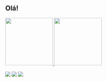 ## Olá!
 <div>
  <a href="https://github.com/marcelogcardozo">
  <img height="150em" src="https://github-readme-stats.vercel.app/api?username=marcelogcardozo&show_icons=true&theme=tokyonight&include_all_commits=true&count_private=true"/>
  <img height="150em" src="https://github-readme-stats.vercel.app/api/top-langs/?username=marcelogcardozo&layout=compact&langs_count=7&theme=tokyonight"/>
</div>
  <br>
<div> 
  <a href="https://www.instagram.com/marcelogcardozo/" target="_blank"><img src="https://img.shields.io/badge/-Instagram-%23E4405F?style=for-the-badge&logo=instagram&logoColor=white" target="_blank"></a>
  <a href = "mailto:marcelo.cardozo.cg@gmail.com"><img src="https://img.shields.io/badge/-Gmail-%23333?style=for-the-badge&logo=gmail&logoColor=white" target="_blank"></a>
  <a href="https://www.linkedin.com/in/marcelo-cardozo-312520187/" target="_blank"><img src="https://img.shields.io/badge/-LinkedIn-%230077B5?style=for-the-badge&logo=linkedin&logoColor=white" target="_blank"></a> 
</div>
